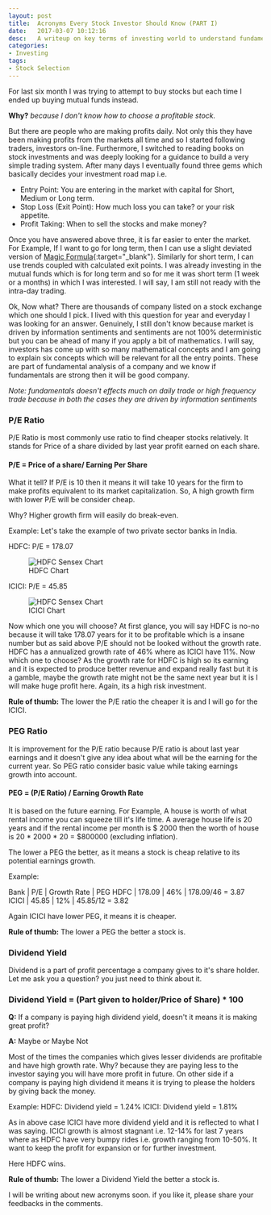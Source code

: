 ```yaml
---
layout: post
title:  Acronyms Every Stock Investor Should Know (PART I)
date:   2017-03-07 10:12:16
desc:   A writeup on key terms of investing world to understand fundamentals of a company
categories:
- Investing
tags:
- Stock Selection
---
```


For last six month I was trying to attempt to buy stocks but each time I ended up buying mutual funds instead.

**Why?**
*because I don't know how to choose a profitable stock.*


But there are people who are making profits daily. Not only this they have been making profits from the markets all time and so I started following traders, investors on-line. Furthermore, I switched to reading books on stock investments and was deeply looking for a guidance to build a very simple trading system. After many days I eventually found three gems which basically decides your investment road map i.e.

* Entry Point: You are entering in the market with capital for Short, Medium or Long term.
* Stop Loss (Exit Point): How much loss you can take? or your risk appetite.
* Profit Taking: When to sell the stocks and make money?

Once you have answered above three, it is far easier to enter the market. For Example, If I want to go for long term, then I can use a slight deviated version of [Magic Formula](https://www.magicformulainvesting.com/){:target="_blank"}. Similarly for short term, I can use trends coupled with calculated exit points. I was already investing in the mutual funds which is for long term and so for me it was short term (1 week or a months) in which I was interested. I will say, I am still not ready with the intra-day trading.

Ok, Now what? There are thousands of company listed on a stock exchange which one should I pick. I lived with this question for year and everyday I was looking for an answer. Genuinely, I still don't know because market is driven by information sentiments and sentiments are not 100% deterministic but you can be ahead of many if you apply a bit of mathematics. I will say, investors has come up with so many mathematical concepts and I am going to explain six concepts which will be relevant for all the entry points. These are part of fundamental analysis of a company and we know if fundamentals are strong then it will be good company.

*Note: fundamentals doesn't effects much on daily trade or high frequency trade because in both the cases they are driven by information sentiments*

### P/E Ratio
P/E Ratio is most commonly use ratio to find cheaper stocks relatively. It stands for Price of a share divided by last year profit earned on each share.

#### P/E = Price of a share/ Earning Per Share

What it tell?
If P/E is 10 then it means it will take 10 years for the firm to make profits equivalent to its market capitalization. So, A high growth firm with lower P/E will be consider cheap.

Why?
Higher growth firm will easily do break-even.

Example:
Let's take the example of two private sector banks in India.

HDFC:   P/E = 178.07
<figure>
  <div class="large">
    <img src="{{ site.url }}/assets/images/posts/2017-03/hdfc.png" alt="HDFC Sensex Chart">
    <figcaption> HDFC Chart </figcaption>
  </div>
</figure>

ICICI:  P/E = 45.85
<figure>
  <div class="large">
    <img src="{{ site.url }}/assets/images/posts/2017-03/icici.png" alt="HDFC Sensex Chart">
    <figcaption> ICICI Chart </figcaption>
  </div>
</figure>

Now which one you will choose?
At first glance, you will say HDFC is no-no because it will take 178.07 years for it to be profitable which is a insane number but as said above P/E should not be looked without the growth rate.
HDFC has a annualized growth rate of 46% where as ICICI have 11%.
Now which one to choose?
As the growth rate for HDFC is high so its earning and it is expected to produce better revenue and expand really fast but it is a gamble, maybe the growth rate might not be the same next year but it is I will make huge profit here. Again, its a high risk investment.

**Rule of thumb:** The lower the P/E ratio the cheaper it is and I will go for the ICICI.

### PEG Ratio
It is improvement for the P/E ratio because P/E ratio is about last year earnings and it doesn't give any idea about what will be the earning for the current year. So PEG ratio consider basic value while taking earnings growth into account.

#### PEG = (P/E Ratio) / Earning Growth Rate

It is based on the future earning. For Example, A house is worth of what rental income you can squeeze till it's life time. A average house life is 20 years and if the rental income per month is $ 2000 then the worth of house is 20 * 2000 * 20 = $800000 (excluding inflation).

The lower a PEG the better, as it means a stock is cheap relative to its potential earnings growth.

Example:

Bank |  P/E | Growth Rate | PEG
HDFC |  178.09 | 46% |  178.09/46 = 3.87
ICICI | 45.85 | 12% | 45.85/12 = 3.82

Again ICICI have lower PEG, it means it is cheaper.

**Rule of thumb:**  The lower a PEG the better a stock is.

### Dividend Yield
Dividend is a part of profit percentage a company gives to it's share holder. Let me ask you a question? you just need to think about it.

### Dividend Yield = (Part given to holder/Price of Share) * 100

**Q:** If a company is paying high dividend yield, doesn't it means it is making great profit?

**A:** Maybe or Maybe Not

Most of the times the companies which gives lesser dividends are profitable and have high growth rate. Why? because they are paying less to the investor saying you will have more profit in future. On other side if a company is paying high dividend it means it is trying to please the holders by giving back the money.

Example:
HDFC: Dividend yield = 1.24%
ICICI: Dividend yield = 1.81%

As in above case ICICI have more dividend yield and it is reflected to what I was saying. ICICI growth is almost stagnant i.e. 12-14% for last 7 years where as HDFC have very bumpy rides i.e. growth ranging from 10-50%. It want to keep the profit for expansion or for further investment.

Here HDFC wins.

**Rule of thumb:**  The lower a Dividend Yield the better a stock is.


I will be writing about new acronyms soon. if you like it, please share your feedbacks in the comments.
